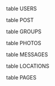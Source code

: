 table USERS

table POST

table GROUPS

table PHOTOS

table MESSAGES

table LOCATIONS

table PAGES


